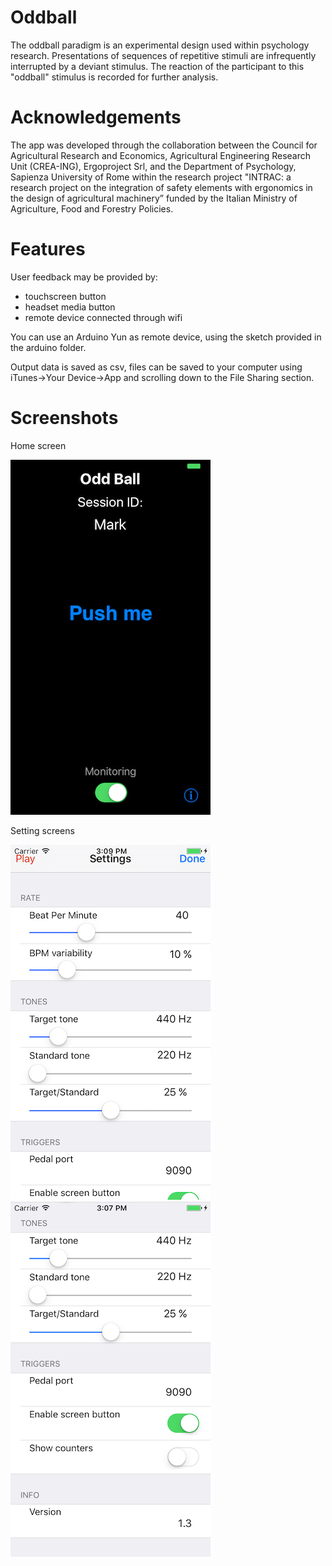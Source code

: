 # Oddball
The oddball paradigm is an experimental design used within psychology research. Presentations of sequences of repetitive stimuli are infrequently interrupted by a deviant stimulus. The reaction of the participant to this "oddball" stimulus is recorded for further analysis.

# Acknowledgements
The app was developed through the collaboration between the Council for Agricultural Research and Economics, Agricultural Engineering Research Unit (CREA-ING), Ergoproject Srl, and the Department of Psychology, Sapienza University of Rome within the research project "INTRAC: a research project on the integration of safety elements with ergonomics in the design of agricultural machinery” funded by the Italian Ministry of Agriculture, Food and Forestry Policies.

# Features
User feedback may be provided by:
- touchscreen button
- headset media button
- remote device connected through wifi

You can use an Arduino Yun as remote device, using the sketch provided in the arduino folder.

Output data is saved as csv, files can be saved to your computer using iTunes->Your Device->App and scrolling down to the File Sharing section.

# Screenshots
Home screen

![](https://github.com/theskinnerbox/oddball/blob/develop/screenshots/iphone5-home-on-low.png)

Setting screens

![](https://github.com/theskinnerbox/oddball/blob/develop/screenshots/iphone5-settings-1-low.png)
![](https://github.com/theskinnerbox/oddball/blob/develop/screenshots/iphone5-settings-2-low.png)
